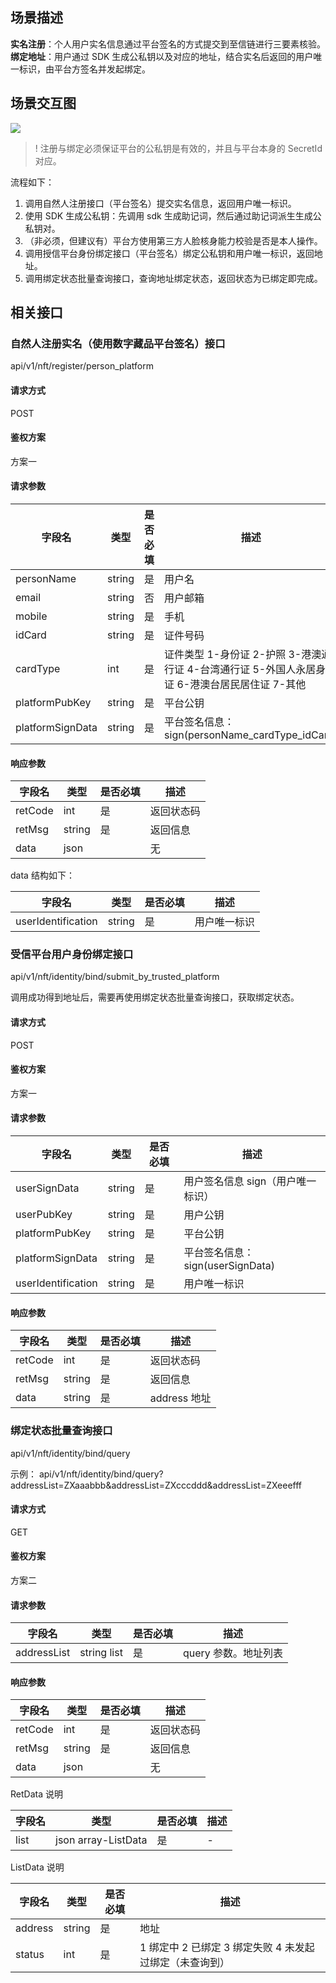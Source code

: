 
## 场景描述

**实名注册**：个人用户实名信息通过平台签名的方式提交到至信链进行三要素核验。
**绑定地址**：用户通过 SDK 生成公私钥以及对应的地址，结合实名后返回的用户唯一标识，由平台方签名并发起绑定。

## 场景交互图
![](https://qcloudimg.tencent-cloud.cn/raw/4b07191419806bed84ad6469c57f366b.png)

>! 注册与绑定必须保证平台的公私钥是有效的，并且与平台本身的 SecretId 对应。

流程如下：

1. 调用自然人注册接口（平台签名）提交实名信息，返回用户唯一标识。
2. 使用 SDK 生成公私钥：先调用 sdk 生成助记词，然后通过助记词派生生成公私钥对。
3. （非必须，但建议有）平台方使用第三方人脸核身能力校验是否是本人操作。
4. 调用授信平台身份绑定接口（平台签名）绑定公私钥和用户唯一标识，返回地址。
5.  调用绑定状态批量查询接口，查询地址绑定状态，返回状态为已绑定即完成。

## 相关接口

### 自然人注册实名（使用数字藏品平台签名）接口

api/v1/nft/register/person_platform

#### 请求方式

POST

#### 鉴权方案

方案一

#### 请求参数

 |  字段名           	|  类型   	|  是否必填 	|  描述                                                                                            	|
|-------------------	|---------	|-----------	|--------------------------------------------------------------------------------------------------	|
|  personName       	|  string 	|  是       	|  用户名                                                                                          	|
|  email            	|  string 	|  否       	|  用户邮箱                                                                                        	|
|  mobile           	|  string 	|  是       	|  手机                                                                                            	|
|  idCard           	|  string 	|  是       	|  证件号码                                                                                        	|
|  cardType         	|  int    	|  是       	|  证件类型 1-身份证 2-护照 3-港澳通行证 4-台湾通行证 5-外国人永居身份证 6-港澳台居民居住证 7-其他 	|
|  platformPubKey   	|  string 	|  是       	|  平台公钥                                                                                        	|
|  platformSignData 	|  string 	|  是       	|  平台签名信息：sign(personName_cardType_idCard)                                                   	|

#### 响应参数

|  字段名  	|  类型   	|  是否必填 	|  描述        	|
|----------	|---------	|-----------	|--------------	|
|  retCode 	|  int    	|  是       	|  返回状态码  	|
|  retMsg  	|  string 	|  是       	|  返回信息    	|
|  data    	|  json   	|           	|  无          	|

data 结构如下：

|  字段名             	|  类型   	|  是否必填 	|  描述         	|
|---------------------	|---------	|-----------	|---------------	|
|  userIdentification 	|  string 	|  是       	|  用户唯一标识 	|

### 受信平台用户身份绑定接口

api/v1/nft/identity/bind/submit_by_trusted_platform

调用成功得到地址后，需要再使用绑定状态批量查询接口，获取绑定状态。

#### 请求方式

POST

#### 鉴权方案

方案一

#### 请求参数

|  字段名             	|  类型   	|  是否必填 	|  描述                             	|
|---------------------	|---------	|-----------	|-----------------------------------	|
|  userSignData       	|  string 	|  是       	|  用户签名信息 sign（用户唯一标识） 	|
|  userPubKey         	|  string 	|  是       	|  用户公钥                         	|
|  platformPubKey     	|  string 	|  是       	|  平台公钥                         	|
|  platformSignData   	|  string 	|  是       	|  平台签名信息：sign(userSignData)  	|
|  userIdentification 	|  string 	|  是       	|  用户唯一标识                     	|

#### 响应参数

|  字段名  	|  类型   	|  是否必填 	|  描述        	|
|----------	|---------	|-----------	|--------------	|
|  retCode 	|  int    	|  是       	|  返回状态码  	|
|  retMsg  	|  string 	|  是       	|  返回信息    	|
|  data    	|  string 	|  是       	|  address 地址 	|

### 绑定状态批量查询接口

api/v1/nft/identity/bind/query

示例：
api/v1/nft/identity/bind/query?addressList=ZXaaabbb&addressList=ZXcccddd&addressList=ZXeeefff

#### 请求方式

GET

####   鉴权方案

方案二

#### 请求参数

|  字段名      	|  类型        	|  是否必填 	|  描述                	|
|--------------	|--------------	|-----------	|----------------------	|
|  addressList 	|  string list 	|  是       	|  query 参数。地址列表 	|

#### 响应参数

|  字段名  	|  类型   	|  是否必填 	|  描述        	|
|----------	|---------	|-----------	|--------------	|
|  retCode 	|  int    	|  是       	|  返回状态码  	|
|  retMsg  	|  string 	|  是       	|  返回信息    	|
|  data    	|  json   	|           	|  无          	|

RetData 说明

|  字段名 	|  类型                 	|  是否必填 	|  描述 	|
|---------	|-----------------------	|-----------	|-------	|
|  list   	|  json array-ListData  	|  是       	|   -    	|

ListData 说明

|  字段名  	|  类型   	|  是否必填 	|  描述                                                    	|
|----------	|---------	|-----------	|----------------------------------------------------------	|
|  address 	|  string 	|  是       	|  地址                                                    	|
|  status  	|  int    	|  是       	|  1 绑定中  2 已绑定 3 绑定失败 4 未发起过绑定（未查询到） 	|
